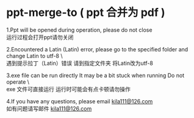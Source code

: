 # ppt-merge-to ( ppt 合并为 pdf  )
  
1.Ppt will be opened during operation, please do not close  
运行过程会打开ppt请勿关闭  
  
2.Encountered a Latin (Latin) error, please go to the specified folder and change Latin to utf-8 \  
遇到提示拉丁（Latin）错误 请到指定文件夹 将Latin改为utf-8  

3.exe file can be run directly It may be a bit stuck when running Do not operate \    
exe 文件可直接运行 运行时可能会有点卡顿请勿操作  

4.If you have any questions, please email   kila111@126.com  
如有问题请写邮件                           kila111@126.com  


